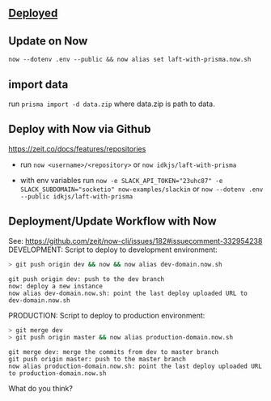 ## [Deployed](https://laft-with-prisma.now.sh/)

## Update on Now

`now --dotenv .env --public && now alias set laft-with-prisma.now.sh`

## import data

run `prisma import -d data.zip` where data.zip is path to data.

## Deploy with Now via Github

https://zeit.co/docs/features/repositories

* run `now <username>/<repository>` or `now idkjs/laft-with-prisma`

- with env variables run `now -e SLACK_API_TOKEN="23uhc87" -e SLACK_SUBDOMAIN="socketio" now-examples/slackin` or `now --dotenv .env --public idkjs/laft-with-prisma`

## Deployment/Update Workflow with Now

See: https://github.com/zeit/now-cli/issues/182#issuecomment-332954238
DEVELOPMENT:
Script to deploy to development environment:

```sh
> git push origin dev && now && now alias dev-domain.now.sh
```

    git push origin dev: push to the dev branch
    now: deploy a new instance
    now alias dev-domain.now.sh: point the last deploy uploaded URL to dev-domain.now.sh

PRODUCTION:
Script to deploy to production environment:

```sh
> git merge dev
> git push origin master && now alias production-domain.now.sh
```

    git merge dev: merge the commits from dev to master branch
    git push origin master: push to the master branch
    now alias production-domain.now.sh: point the last deploy uploaded URL to production-domain.now.sh

What do you think?

